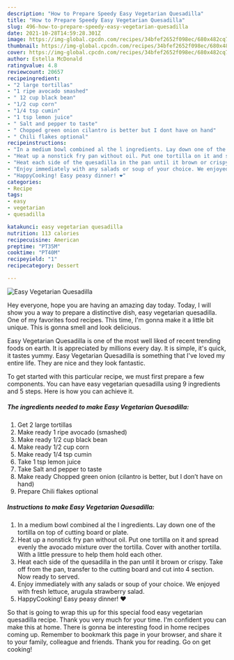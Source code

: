 ```yaml
---
description: "How to Prepare Speedy Easy Vegetarian Quesadilla"
title: "How to Prepare Speedy Easy Vegetarian Quesadilla"
slug: 496-how-to-prepare-speedy-easy-vegetarian-quesadilla
date: 2021-10-28T14:59:28.301Z
image: https://img-global.cpcdn.com/recipes/34bfef2652f098ec/680x482cq70/easy-vegetarian-quesadilla-recipe-main-photo.jpg
thumbnail: https://img-global.cpcdn.com/recipes/34bfef2652f098ec/680x482cq70/easy-vegetarian-quesadilla-recipe-main-photo.jpg
cover: https://img-global.cpcdn.com/recipes/34bfef2652f098ec/680x482cq70/easy-vegetarian-quesadilla-recipe-main-photo.jpg
author: Estella McDonald
ratingvalue: 4.8
reviewcount: 20657
recipeingredient:
- "2 large tortillas"
- "1 ripe avocado smashed"
- " 12 cup black bean"
- "1/2 cup corn"
- "1/4 tsp cumin"
- "1 tsp lemon juice"
- " Salt and pepper to taste"
- " Chopped green onion cilantro is better but I dont have on hand"
- " Chili flakes optional"
recipeinstructions:
- "In a medium bowl combined al the l ingredients. Lay down one of the tortilla on top of cutting board or plate."
- "Heat up a nonstick fry pan without oil. Put one tortilla on it and spread evenly the avocado mixture over the tortilla. Cover with another tortilla. With a little pressure to help them hold each other."
- "Heat each side of the quesadilla in the pan until it brown or crispy. Take off from the pan, transfer to the cutting board and cut into 4 section. Now ready to served."
- "Enjoy immediately with any salads or soup of your choice. We enjoyed with fresh lettuce, arugula strawberry salad."
- "HappyCooking! Easy peasy dinner! ❤️"
categories:
- Recipe
tags:
- easy
- vegetarian
- quesadilla

katakunci: easy vegetarian quesadilla 
nutrition: 113 calories
recipecuisine: American
preptime: "PT35M"
cooktime: "PT40M"
recipeyield: "1"
recipecategory: Dessert

---
```



![Easy Vegetarian Quesadilla](https://img-global.cpcdn.com/recipes/34bfef2652f098ec/680x482cq70/easy-vegetarian-quesadilla-recipe-main-photo.jpg)

Hey everyone, hope you are having an amazing day today. Today, I will show you a way to prepare a distinctive dish, easy vegetarian quesadilla. One of my favorites food recipes. This time, I'm gonna make it a little bit unique. This is gonna smell and look delicious.

Easy Vegetarian Quesadilla is one of the most well liked of recent trending foods on earth. It is appreciated by millions every day. It is simple, it's quick, it tastes yummy. Easy Vegetarian Quesadilla is something that I've loved my entire life. They are nice and they look fantastic.




To get started with this particular recipe, we must first prepare a few components. You can have easy vegetarian quesadilla using 9 ingredients and 5 steps. Here is how you can achieve it.

<!--inarticleads1-->

##### The ingredients needed to make Easy Vegetarian Quesadilla:

1. Get 2 large tortillas
1. Make ready 1 ripe avocado (smashed)
1. Make ready  1/2 cup black bean
1. Make ready 1/2 cup corn
1. Make ready 1/4 tsp cumin
1. Take 1 tsp lemon juice
1. Take  Salt and pepper to taste
1. Make ready  Chopped green onion (cilantro is better, but I don’t have on hand)
1. Prepare  Chili flakes optional




<!--inarticleads2-->

##### Instructions to make Easy Vegetarian Quesadilla:

1. In a medium bowl combined al the l ingredients. Lay down one of the tortilla on top of cutting board or plate.
1. Heat up a nonstick fry pan without oil. Put one tortilla on it and spread evenly the avocado mixture over the tortilla. Cover with another tortilla. With a little pressure to help them hold each other.
1. Heat each side of the quesadilla in the pan until it brown or crispy. Take off from the pan, transfer to the cutting board and cut into 4 section. Now ready to served.
1. Enjoy immediately with any salads or soup of your choice. We enjoyed with fresh lettuce, arugula strawberry salad.
1. HappyCooking! Easy peasy dinner! ❤️




So that is going to wrap this up for this special food easy vegetarian quesadilla recipe. Thank you very much for your time. I'm confident you can make this at home. There is gonna be interesting food in home recipes coming up. Remember to bookmark this page in your browser, and share it to your family, colleague and friends. Thank you for reading. Go on get cooking!
